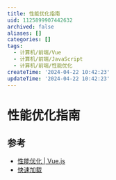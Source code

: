 ```yaml
---
title: 性能优化指南
uid: 1125899907442632
archived: false
aliases: []
categories: []
tags:
  - 计算机/前端/Vue
  - 计算机/前端/JavaScript
  - 计算机/前端/性能优化
createTime: '2024-04-22 10:42:23'
updateTime: '2024-04-22 10:42:23'
---
```


# 性能优化指南

## 参考

- [性能优化 | Vue.js](https://cn.vuejs.org/guide/best-practices/performance.html#profiling-options)
- [快速加载](https://web.dev/fast/)

